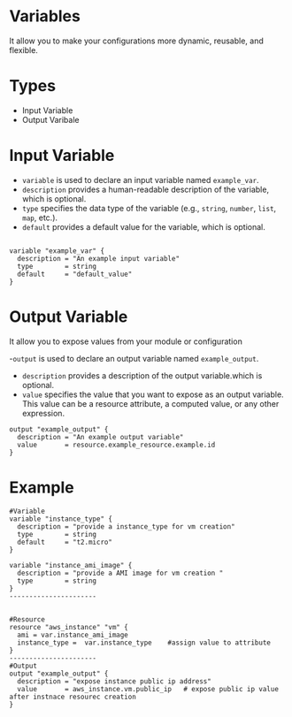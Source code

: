 # Variables
   It allow you to make your configurations more dynamic, reusable, and flexible.

# Types

+ Input Variable
+ Output Varibale

# Input Variable

- `variable` is used to declare an input variable named `example_var`.
- `description` provides a human-readable description of the variable, which is optional.
- `type` specifies the data type of the variable (e.g., `string`, `number`, `list`, `map`, etc.).
- `default` provides a default value for the variable, which is optional.


```hcl

variable "example_var" {
  description = "An example input variable"
  type        = string
  default     = "default_value"
}
```

# Output Variable
It allow you to expose values from your module or configuration

-`output` is used to declare an output variable named `example_output`.
- `description` provides a description of the output variable.which is optional.
- `value` specifies the value that you want to expose as an output variable. This value can be a resource attribute, a computed value, or any other expression.


```hcl
output "example_output" {
  description = "An example output variable"
  value       = resource.example_resource.example.id
}
```
# Example 

```hcl
#Variable
variable "instance_type" {
  description = "provide a instance_type for vm creation"
  type        = string
  default     = "t2.micro"
}

variable "instance_ami_image" {
  description = "provide a AMI image for vm creation "
  type        = string
}
----------------------


#Resource 
resource "aws_instance" "vm" {
  ami = var.instance_ami_image
  instance_type =  var.instance_type    #assign value to attribute 
}
----------------------
#Output
output "example_output" {
  description = "expose instance public ip address"
  value       = aws_instance.vm.public_ip   # expose public ip value after instnace resourec creation
}
```

